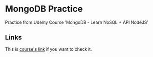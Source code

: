 # MongoDB Practice

Practice from Udemy Course 'MongoDB - Learn NoSQL + API NodeJS'

## Links

This is [course's link](https://www.udemy.com/course/curso-de-mongodb-aprende-bases-de-datos-nosql/) if you want to check it.
